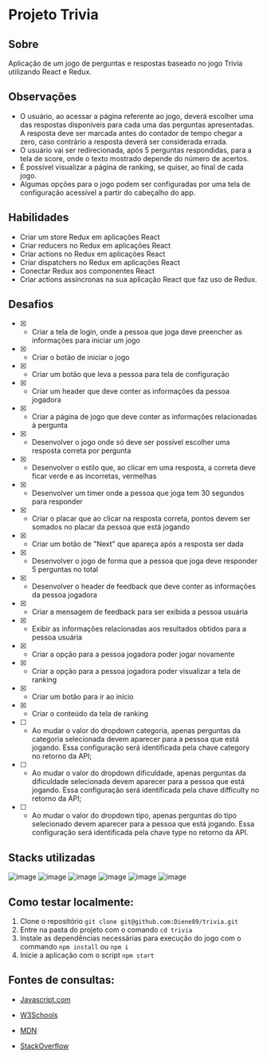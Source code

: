 # Projeto Trivia

## Sobre
Aplicação de um jogo de perguntas e respostas baseado no jogo Trivia utilizando React e Redux.<br>

## Observações
- O usuário, ao acessar a página referente ao jogo, deverá escolher uma das respostas disponíveis para cada uma das perguntas apresentadas. A resposta deve ser marcada antes do contador de tempo chegar a zero, caso contrário a resposta deverá ser considerada errada.
- O usuário vai ser redirecionada, após 5 perguntas respondidas, para a tela de score, onde o texto mostrado depende do número de acertos.
- É possível visualizar a página de ranking, se quiser, ao final de cada jogo.
- Algumas opções para o jogo podem ser configuradas por uma tela de configuração acessível a partir do cabeçalho do app.

## Habilidades
- Criar um store Redux em aplicações React
- Criar reducers no Redux em aplicações React
- Criar actions no Redux em aplicações React
- Criar dispatchers no Redux em aplicações React
- Conectar Redux aos componentes React
- Criar actions assíncronas na sua aplicação React que faz uso de Redux.


## Desafios
- [x] - Criar a tela de login, onde a pessoa que joga deve preencher as informações para iniciar um jogo
- [x] - Criar o botão de iniciar o jogo
- [x] - Criar um botão que leva a pessoa para tela de configuração
- [x] - Criar um header que deve conter as informações da pessoa jogadora
- [x] - Criar a página de jogo que deve conter as informações relacionadas à pergunta
- [x] - Desenvolver o jogo onde só deve ser possível escolher uma resposta correta por pergunta
- [x] - Desenvolver o estilo que, ao clicar em uma resposta, a correta deve ficar verde e as incorretas, vermelhas
- [x] - Desenvolver um timer onde a pessoa que joga tem 30 segundos para responder
- [x] - Criar o placar que ao clicar na resposta correta, pontos devem ser somados no placar da pessoa que está jogando
- [x] - Criar um botão de "Next" que apareça após a resposta ser dada
- [x] - Desenvolver o jogo de forma que a pessoa que joga deve responder 5 perguntas no total
- [x] - Desenvolver o header de feedback que deve conter as informações da pessoa jogadora
- [x] - Criar a mensagem de feedback para ser exibida a pessoa usuária
- [x] - Exibir as informações relacionadas aos resultados obtidos para a pessoa usuária
- [x] - Criar a opção para a pessoa jogadora poder jogar novamente
- [x] - Criar a opção para a pessoa jogadora poder visualizar a tela de ranking
- [x] - Criar um botão para ir ao início
- [x] - Criar o conteúdo da tela de ranking
- [ ] - Ao mudar o valor do dropdown categoria, apenas perguntas da categoria selecionada devem aparecer para a pessoa que está jogando. Essa configuração será identificada pela chave category no retorno da API;
- [ ] - Ao mudar o valor do dropdown dificuldade, apenas perguntas da dificuldade selecionada devem aparecer para a pessoa que está jogando. Essa configuração será identificada pela chave difficulty no retorno da API;
- [ ] - Ao mudar o valor do dropdown tipo, apenas perguntas do tipo selecionado devem aparecer para a pessoa que está jogando. Essa configuração será identificada pela chave type no retorno da API.


## Stacks utilizadas
![image](https://user-images.githubusercontent.com/34361632/178182186-5e33e0eb-b622-4781-b68b-447b6039a7dc.png)
![image](https://user-images.githubusercontent.com/34361632/178182193-03ec0ca6-b777-49f4-8ee9-c206bc2eaea9.png)
![image](https://user-images.githubusercontent.com/34361632/178182205-4c05657f-15ad-4055-91ad-8f100d60a936.png)
![image](https://user-images.githubusercontent.com/34361632/178182214-be8d2f93-15f1-46d9-bd4d-e81e1d2d697a.png)
![image](https://icongr.am/devicon/react-original.svg?size=40&color=2068ac)
![image](https://img.icons8.com/color/40/000000/redux.png)


## Como testar localmente:

1. Clone o repositório  `git clone git@github.com:Diene89/trivia.git`
2. Entre na pasta do projeto com o comando `cd trivia`
3. Instale as dependências necessárias para execução do jogo com o commando `npm install` ou `npm i`
4. Inicie a aplicação com o script `npm start`


##  Fontes de consultas:

 * [Javascript.com](http://javascript.com/)

 * [W3Schools](https://www.w3schools.com/js/default.asp)

 * [MDN](https://developer.mozilla.org/pt-BR/docs/Web/JavaScript)

 - [StackOverflow](https://pt.stackoverflow.com/questions/tagged/javascript)
